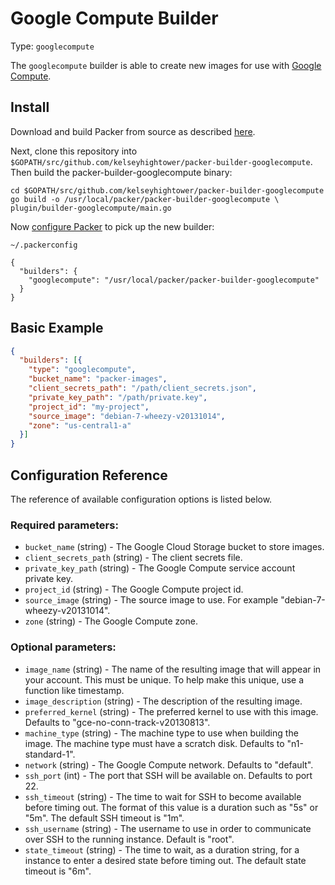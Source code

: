 # Google Compute Builder

Type: `googlecompute`

The `googlecompute` builder is able to create new images for use with
[Google Compute](https://cloud.google.com/products/compute-engine).

## Install

Download and build Packer from source as described [here](https://github.com/mitchellh/packer#developing-packer).

Next, clone this repository into `$GOPATH/src/github.com/kelseyhightower/packer-builder-googlecompute`.  Then build the packer-builder-googlecompute binary:

```
cd $GOPATH/src/github.com/kelseyhightower/packer-builder-googlecompute
go build -o /usr/local/packer/packer-builder-googlecompute \
plugin/builder-googlecompute/main.go
```

Now [configure Packer](http://www.packer.io/docs/other/core-configuration.html) to pick up the new builder:

`~/.packerconfig`

```
{
  "builders": {
    "googlecompute": "/usr/local/packer/packer-builder-googlecompute"
  }
}
```

## Basic Example

```JSON
{
  "builders": [{
    "type": "googlecompute",
    "bucket_name": "packer-images",
    "client_secrets_path": "/path/client_secrets.json",
    "private_key_path": "/path/private.key",
    "project_id": "my-project",
    "source_image": "debian-7-wheezy-v20131014",
    "zone": "us-central1-a"
  }]
}
```

## Configuration Reference

The reference of available configuration options is listed below.

### Required parameters:

* `bucket_name` (string) - The Google Cloud Storage bucket to store images.
* `client_secrets_path` (string) - The client secrets file.
* `private_key_path` (string) - The Google Compute service account private key.
* `project_id` (string) - The Google Compute project id.
* `source_image` (string) - The source image to use. For example "debian-7-wheezy-v20131014".
* `zone` (string) - The Google Compute zone.

### Optional parameters:

* `image_name` (string) - The name of the resulting image that will appear in your account. This must be unique. To help make this unique, use a function like timestamp.
* `image_description` (string) - The description of the resulting image.
* `preferred_kernel` (string) - The preferred kernel to use with this image. Defaults to "gce-no-conn-track-v20130813".
* `machine_type` (string) - The machine type to use when building the image. The machine type must have a scratch disk. Defaults to "n1-standard-1".
* `network` (string) - The Google Compute network. Defaults to "default".
* `ssh_port` (int) - The port that SSH will be available on. Defaults to port 22.
* `ssh_timeout` (string) - The time to wait for SSH to become available before timing out. The format of this value is a duration such as "5s" or "5m". The default SSH timeout is "1m".
* `ssh_username` (string) - The username to use in order to communicate over SSH to the running instance. Default is "root".
* `state_timeout` (string) - The time to wait, as a duration string, for a instance to enter a desired state before timing out. The default state timeout is "6m".
